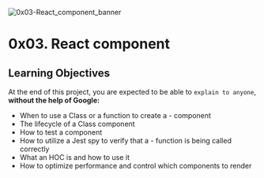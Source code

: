 ![0x03-React_component_banner]()

# 0x03. React component

## Learning Objectives

At the end of this project, you are expected to be able to `explain to anyone`, **without the help of Google:**

- When to use a Class or a function to create a - component
- The lifecycle of a Class component
- How to test a component
- How to utilize a Jest spy to verify that a - function is being called correctly
- What an HOC is and how to use it
- How to optimize performance and control which components to render
